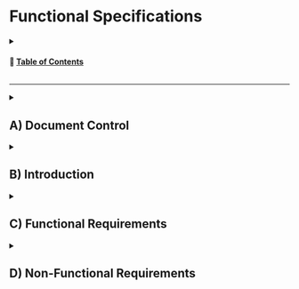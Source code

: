 # Functional Specifications
<details>
<summary>

<!-- TABLE OF CONTENTS -->
<h4 id="table-of-contents"> 📖 <ins>Table of Contents</ins></h4>

</summary>

<ul>
    <li><a href="#a-document-control">A) Document Control</a></li>
        <ul>
            <li><a href="">1. Document Information</a></li>
            <li><a href="">2. Document History</a></li>
            <li><a href="">3. Document Approval</a></li>
        </ul>
    <li><a href="#b-introduction">B) Introduction</a></li>
        <ul>
            <li><a href="#1-glossary">1. Glossary</a></li>
            <li><a href="#2-project-overview">2. Project Overview</a></li>
            <li><a href="#3-project-definition">3. Project Definition</a></li>
                <ul> 
                    <li><a href="#-vision">Vision</a></li>
                    <li><a href="#-objectives">Objectives</a></li>
                    <li><a href="#-scope">Scope</a></li>
                    <li><a href="#-deliverables">Deliverables</a></li>
                </ul>
            <li><a href="#4-project-organisation">4. Project Organisation</a></li>
                <ul> 
                    <li><a href="#-project-representatives">Project Representatives</a></li>
                    <li><a href="#-stakeholders">Stakeholders</a></li>
                    <li><a href="#-project-roles">Project Roles</a></li>
                    <li><a href="#-project-reviewers">Project Reviewers</a></li>
                </ul>
            <li><a href="#5-project-plan">5. Project Plan</a></li>
                <ul> 
                    <li><a href="#-retroplanning">Retroplanning</a></li>
                    <li><a href="#-milestones">Milestones</a></li>
                    <li><a href="#-dependencies">Dependencies</a></li>
                    <li><a href="#-resourcesfinancial-plan">Resources / Financial Plan</a></li>
                    <li><a href="#-assumptionsconstraints">Assumptions & Constraints</a></li>
                </ul>
        </ul>
    <li><a href="#c-functional-requirements">C) Functional Requirements</a></li>
        <ul>
            <li><a href="#1-pac-mans-features-overview">1. Pac-Man's Feature Overview</a></li>
                <ul>
                    <li><a href="">Brief History..</a></li>
                    <li><a href="">Objective and loss condition</a></li>
                    <li><a href="">Player</a></li>
                    <li><a href="">Fruits</a></li>
                    <li><a href="">Fright Mode</a></li>
                    <li><a href="">Score</a></li>
                    <li><a href="">Ghosts</a></li>
                    <li><a href="">Sound Design</a></li>
                    <li><a href="">Level</a></li>
                    <li><a href="">User Interface</a></li>
                    <li><a href="">Leaderboard</a></li>
                </ul>
            <li><a href="#2-personas-definition">2. Personas Definition</a></li>
            <li><a href="#3-use-cases-analysis">3. Use Case Analysis</a></li>
            <li><a href="#4-functional-analysis">4. Functional Analysis</a></li>
        </ul>
    <li><a href="#d-non-functional-requirements">D) Non-Functional Requirements</a></li>
</ul>
    
</details>

<hr>

<!-- Document Control -->
<details>
<summary>

## A) Document Control

</summary>

- ### 1) Document Information

| Document ID | Document # 01 |
|---|---|
| Document Owner | Max BERNARD |
| Issue date | 07/11/2023 |
| Last Issue Date | 10/11/2023 |
| Document Name | Functional-Specification|

- ### 2) Document History

| Version n° | Edits completed by | Date | Description of edit |
|---|---|---|---|
|01|Max BERNARD, Mathis KAKAL| 11/08/2023 | Initial Release (V.01) |

- ### 3) Document Approval

| Role | Name | Signature | Date |
|---|---|---|---|
| Project Manager | Arthur LEMOINE | | |
| Tech Lead | Mathis KAKAL | | |
| Software Developer | Pierre GORIN | | |
| Software Developer | Evan UHRLING | | |
| Quality Assurance | Quentin CLEMENT | | |
| Quality Assurance | Robin DEBRY | | |

</details>

<!-- Introduction  -->
<details>
<summary>

## B) Introduction

</summary>

- ### 1) Glossary

| Term used | Definition |
|---|---|
| "Team" | ALGOSUP team 3 (2023-2024 - Project 2) |
| "Player" | The person playing the game |
| "Pac-Man" the character | A yellow ball controlled by the player |
| "Ghost" | The game's enemy |
| "Gum" | The small dots in the maze |
| "Super Gum" | The bigger dots in the maze that trigger Fright Mode |
| "Fright Mode" | The state of the game in which pac-man can eat ghosts |
| "Ghost Spawning Box" or "GSB" | The box at the center of the screen from which a ghost appear |
| "Maze" | The game environment  |
| "User Interface" or "UI" | The visual and interactive elements through which users interact with the game |
| "x86 CPU" | x86 is a popular computer processor architecture |
| "Assembly" | A low-level programming language that is human-readable |
| "Leaderboard" | a ranked list that displays the scores or performance of players |

- ### 2) Project Overview

<!--- Explain what we have to do -->
Our team was tasked with creating a Pac-Man clone, with the added restriction that it had to be coded in assembly and run on an x86 CPU architecture 16-bit system.

- ### 3) Project Definition

    - #### ➭ <ins>Vision</ins>

    <!-- our end goal with this project -->
    We are making a perfect Pac-Man clone. We will use the original assets and copy the game mechanics as closely as possible. We want to make an arcade machine to play the game on.F

    - #### ➭ <ins>Objectives</ins>

    * Making a Pac-Man Clone
    * Using assembly
    * Has to work on an x86 CPU
    * Delivering an arcade machine

    - #### ➭ <ins>Scope</ins>

    | In Scope |
    |---|
    | Delivering an open source clone of pacman in assembly |
    | Must run on a 1990s computer using x86 CPU |
    | Must be programed in assembly |

    | Out of Scope |
    |---|
    | Re-Doing the Pac-Man cutscenes |
    | Multiplayer |
    | Advanced Player Movement |
    | Advanced Ghost Respawn Mechanic |
    | Using a high level programing language to generate the assembly |

    - #### ➭ <ins>Deliverables</ins>

    | Name | Type | Deadline | Goal | Link |
    |---|---|---|---|---|
    | Functional Specifications Document | Document (markdown) | | | |
    | Technical Specifications Document | Document (markdown) | | | |
    | Weekly Reports | Document (markdown) | | | |
    | Test Plan | Document (markdown) | | | |
    | Test Cases | Spreadsheet (Google Sheets) | | | |

- ### 4) Project Organisation

    - #### ➭ <ins>Project Representatives</ins>

    |Project Owner|Represented by...|
    |---|---|
    |**Franck JEANNIN**|Represented by himself|
    |Arthur LEMOINE|Represented by Max BERNARD (Program Manager)|
    
    The project sponsors (highlighted in **bold**) are expected to be in charge of:

    - Defining the vision and high-level objectives for the project.
    - Approving the requirements, timetable, resources and budget (if necessary).
    - Authorizing the provision of funds/resources (internal or external) (if necessary).
    - Approving the functional and technical specifications written by the team.
    - Ensuring that major business risks are identified and managed by the team.
    - Approving any major changes in scope.
    - Received Project Weekly Reports and took action accordingly to resolve issues escalated by the Project Manager.
    - Ensuring business/operational support arrangements are put in place.
    - Ensuring the participation of a business resource (if required).
    - Providing final acceptance of the solution upon project completion.

    - #### ➭ <ins>Stakeholders</ins>

    | Stakeholder | Might have/find an interest in... |
    |---|---|
    | Franck JEANNIN | Having the student learn assembly  |
    | ALGOSUP Students | Learning assembly and getting experience |
    | B3 | Geting an arcade machnine in the breakroom |

    - #### ➭ <ins>Project Roles</ins>

    As defined by the project owner (ALGOSUP), the team is arranged in the following manner:

    | Role | Description | Name |
    |---|---|---|
    | Project Manager | Is in charge of organization, planing and budgeting.<br>Keep the team motivated.  | Arthur LEMOINE |
    | Program Manager | Makes sure the project meets expectation.<br>Is in charge of design.<br>Is responsible for writing the Functional Specification | Max BERNARD |
    | Tech Lead | Makes the technical decision in the project.<br>Translates the Functional Specification into Technical Specifications.<br> Does code review. | Mathis KAKAL |
    | Software Engineer | Writes the code.<br>Writes documentation<br>Participate in the technical design. | Pierre GORIN |
    | Software Engineer | | Evan UHRLING |
    | Quality Assurance |  Tests all the functionalities of a product to find bugs and issue.<br>Document bugs and issues.<br>Write the test plan.<br>Check that issues have been fixed.| Quentin CLEMENT |
    | Quality Assurance | | Robin DEBRY |

    - #### ➭ <ins>Project Reviewers</ins>

    External project reviewers have been appointed by the project owner to review our specifications and provide us with feedback.

- ### 5) Project Plan

    - #### ➭ <ins>Retroplanning</ins>

    ![image.png](./pictures/retroplan.png)

    - #### ➭ <ins>Milestones</ins>

    | Milestone | Deadline |
    |---|---|
    | Functional Specifications V1 | Monday, November 13th 2023 |
    | Technical Specifications V1 | Monday, November 27th 2023 |
    | POC (pre MVP) | Friday, December 1st 2023 |
    | MVP (Alpha realease) | Monday, December 11th 2023 |
    | Oral Presentation (Beta Release) | Thuesday, December 21st 2023 |

    - #### ➭ <ins>Dependencies</ins>

    The POC requires some prior understanding of the target technologies before being developed, meaning that its development will probably start on week 2. 
    
    The MVP requires the POC to be made first to estimate task difficulty and set objectives' viability.

    The rest of the project depends on the first version of the functional specifications to be released and approved first.

    - #### ➭ <ins>Resources/Financial plan</ins>

    We have an estimated 385 man-hours total to complete this project
    => The team (7 people)

    => Teachers

    => 1 computer per team member

    => The book "PROGRAMING BOOT SECTOR GAMES"

    => ALGOSUP's library

    - #### ➭ <ins>Assumptions/Constraints</ins>

    | Assumptions |
    |---|
    | We assume we will have no issue with the copyright of Pac-Man |
    | DosBox is stable enough to not be a concern for reliability |
    | DosBox can run the same program no pater the OS |

    | Constraints |
    |---|
    | We have to code in Assembly |
    | We have to run the program on a x86 CPU |
    | We can not make a comercial use of the project |

</details>

<!-- Functional Requirements -->
<details>
<summary>

## C) Functional Requirements

</summary>

- ### 1) Pac-Man's Features Overview

    - #### ➭ <ins>Brief History...</ins>

    Pac-Man is a maze arcade game created in 1980 in Japan. In the game, you play Pac-Man, who looks like: <img src="./pictures/functional-specification/game/pac-man1.png" alt="a yellow ball with a mouth" width="15">, and need to eat all the Gums in a maze to end the level.
    <p align="center"><img src="./pictures/functional-specification/game/pac-man-game.png" alt="Pac-Man game" width="400"/></p> 

    In this picture, the smallest dots in the maze are Gums. You can go up, down, left, or right to navigate the level, with no other input required.

    Multi-coloured ghosts <img src="./pictures/functional-specification/game/pink-ghost.png" alt="pink ghost" width="15"/> are chasing Pac-Man through the level, and if one touches Pac-Man, he loses a life.
    Pac-Man can eat a Super Gum (the slightly bigger dots). 
    
    They allow Pac-Man to eat the ghosts for a period of time. The ghosts get faster when you complete a level, and the Super Gum bonus gets shorter.
    After a set amount of time, fruits appear in a level. Eating the fruits gives bonus points.

    - #### ➭ <ins>Objectives and loss condition</ins>

    The game objectives are twofold :
    - Eat all the Gums (244) in a maze. This will bring the player to the next level.
    - Get the highest possible Score. Several actions will let the player increase their score.
    Eating all the Gums will increase the score, but is not the only way to do so.

    There is a single loss conditions : being touched by a ghost.<br>The player can lose 4 times before getting a game over.

    - #### ➭ <ins>Player</ins>
    The player plays as Pac-Man, a yellow ball with a mouth.

    <p align="center"><img src="./pictures/functional-specification/game/pacman-move.gif" alt="Pac-Man gif" width="200"/></p>

    It can move in 4 directions : Up, Down, Left and Right. The movement speed changes from level to level.
    
    The player can eat Gums to gain points. The player can eat Super Gum (the bigger pink dots in the maze) to enter what is called Fright Mode.

    - #### ➭ <ins>Fruits</ins>

    Fruits can appear in the maze twice per game when the player eats a specific amount of Gums. Fruits only stay on screen for a short time.
    <p align="center"><img src="./pictures/functional-specification/game/fruits.png" alt="fruits" width="200"/></p>

    - #### ➭ <ins>Fright mode</ins>

    In Fright Mode, the player can move faster and can now eat ghosts without dying. When in this state, the objective becomes to eat the ghosts. At higher levels, Fright Mode gets shorter and shorter.

    - #### ➭ <ins>Score</ins>

    These are all the ways the player can score points :
    - Eating Gums
    - Eating Super Gums
    - Eating Fruits
    - Eating a ghost

    Once the player reaches 10,000 points, he gains an extra life.

    - #### ➭ <ins>Ghosts</ins>

    <p align="center"><img src="./pictures/functional-specification/game/red.png" alt="red" width="50"/><img src="./pictures/functional-specification/game/pink-ghost.png" alt="pink" width="50"/><img src="./pictures/functional-specification/game/orange-ghost.png" alt="orange" width="50"/><img src="./pictures/functional-specification/game/cyan.png" alt="cyan" width="50"/></p>
    There are 4 ghosts. 

    The player dies when touching one of the ghosts.

    A ghost can be eaten by the player when the game is in fright mode

    If a ghost gets eaten, he goes back to the center of the maze

    At higher difficulties, ghosts get faster

    The ghosts have three behaviors:<br><br>

    - Scater : the ghosts are going for a corner of the maze
    - Chase : Each ghost has a different chase behavior, but the idea is to hunt down the player.
    - Frightened : The ghosts are running away from the player with random movement. This only activates when the game is in Fright Mode when the player eats a Super Gum.

    The Ghosts cycle between Scater and Chase. At higher levels, ghosts spend more time in Chase mode.

    - #### ➭ <ins>Sound</ins>

    There are sound effects for the following events:

    - Start-Up
    - Pac-Man Eating
    - Pac-Man Eating Fruits
    - Ghost Siren Sound
    - Fright Mode
    - Pac-Man Eating Ghost
    - Pac-Man Get High Score (10,000 points)
    - Pac-Man dying/Game Over

    - #### ➭ <ins>Level</ins>

        - ##### <ins>Grid</ins>

        The level can be subdivided into a grid. In that grid, the maze is made of 28 by 31 tiles. A single subdivision will be referred to as a 'Tile'.

        - ##### <ins>Maze</ins>

        We will use the original 1980 Pac-Man level layout. The picture below can be used as a reference to recreate the layout. Neither Pac-Man nor the ghosts can cross the blue lines.
        <p align="center"><img src="./pictures/functional-specification/game/tiles.png" alt="Tiles" width="500"/></p>
            
        The level's walls have a blue border and a transparent fill. They should be 1/2 Grid thick. When walls are next to one another, the inner border should be removed so that it looks like there is no empty space.<br>
        There should be a 30% rounded effect on every corner, similar to the border-radius effect in CSS.

        - ##### <ins>Gums</ins>

        A normal Gum is a square with 1/4 the size of a tile. The Gum should be at the center of a tile. <br> The Super Gum should be a circle with the diameter of a tile. The center of this circle should also be at the center of the tile.

        - ##### <ins>Fruits</ins>

        The fruits should be in the center of a tile. Fruits Sprites should fit in a square with sides 5/4th that of a tile.
        <p align="center"><img src="./pictures/functional-specification/game/fruits.png" alt="fruits" width="500"/></p>

        Fruits should be a more or less pixelated version of these designs, with more or less simplified colours as the technical limitation dictates.

        - ##### <ins>Ghost Spawning Box</ins>

        The <em>Ghost Spawning Box</em> or GSB is the box at the maze's center from which the ghosts appear. This box's walls shouldn't be rounded, unlike the other walls in the maze.
        <p align="center"><img src="./pictures/functional-specification/game/ghost-sb.png" alt="GSB" width="300"/></p>

        The box's internal size is 6x3 tiles. The box has a white door in the middle of the top wall. This door is 2 tiles wide<br>The player cannot cross the box, but the ghosts can.

    - #### ➭ <ins>User Interface</ins>

        - ##### <ins>Font</ins>

        The font is a monospace sans-serif and should be all uppercase. The characters are white to create a contrast against the black background. Every character is 7/8th of a tile. The Character of the UI should also fit in the grid.

        - ##### <ins>Game Score</ins>

        At the top of the screen 2 Tiles above the maze. "HIGH SCORE" should be aligned at the center of the screen.<br> The number should be displayed below the text. The rightmost number in the high score should be under the "O" of "SCORE".<br><br> The current score should be displayed as "1UP", horizontally aligned with "HIGH SCORE". The "P" of "1UP" should be 3 tiles to the left of the "H" of "HIGH SCORE".<br> The number should be displayed horizontally aligned with the numbers under "HIGH SCORE". The rightmost number should be offset 1 character to the right of the "P" in "1UP". The end result should look like this picture:
        <p align="center"><img src="./pictures/functional-specification/game/score.png" alt="pac-man UI" width="400"/></p>

        - ##### <ins>Game Ready</ins>

        At the start of the game, "READY!" gets displayed on the corridor just under the Ghost Spawning Box, as seen in the image below.
        <p align='center'><img src='./pictures/functional-specification/game/game-ready.png' alt='ready' width='400'/></p>

        This message should disappear when the game starts. This message should use the same font as the rest of the UI but be yellow.

        - ##### <ins>Game Over</ins>

        When the player loses all of his lives, a game-over screen needs to appear. The words "GAME OVER" appear in the corridor under the <em>Ghost Spawning Box</em>, as seen in the image below.
        <p align='center'><img src='./pictures/functional-specification/game/game-over.png' alt='game over' width='400'/></p>

        This stays on display for 3 seconds until the game takes the player to the leaderboard. This message uses the same font as the rest of the UI but is red. The space between the "GAME" and the "OVER" is 2 Tiles.

    - #### ➭ <ins>Leaderboard</ins>

        - ##### <ins>Enter Your Initials</ins>

        Once a player reaches a score high enough to make it into the top 10 of players, they will be prompted to enter their initials on a screen that looks like the one below.
        <p align='center'><img src='./pictures/functional-specification/game/enter-your-initials.png' alt='initials' width='350'></p>

        The player can use the Up and Down buttons to change the selected letter. Going up cycles from Z to A, and going down cycles from A to Z. It should loop once you try to go beyond Z or A. There should only be the 26 letters of the alphabet.
        You can select which letters you are changing by using the Left and Right buttons. This does <b>not</b> loop when you reach either end. The selected letters should have arrows above and below them.
        When the player presses the Right button while on the rightmost letter, the name is validated, and the High Score page is displayed.

        - ##### <ins>High Scores</ins>
        "HIGH SCORES" should be displayed at the top and center of the screen.<br> On the High Score page, the font will have a 1 tile gap between each line. The font is otherwise unchanged from the normal UI font.
        <p align='center'><img src='./pictures/functional-specification/game/leaderboard.png' alt='leaderboard' width='400'></p>

        There should be a 3 tile gap between "HIGH SCORES" and the header of the score table. The table should contain 3 columns: "RANK", "SCORE", and "NAME" from left to right.

        "RANK" contains the player ranks up to 10th. The "T" of "1ST" should be under the "N" of "RANK". This alignment should continue up to 9th. However, the "H" of "10TH" should be vertically aligned with the "K" of "RANK".

        "SCORE" contains all the high scores. The rightmost digit of a score should be vertically aligned with the "E". The score cannot go higher than 99999. If it does, it shouldn't display the additional digits. For example, 100002 should be displayed as 00002.

        "NAME" should contain the 3-letter initials that were entered by the player who reached the high score.

        When a player sets a new high score, it should push out the player that was previously in 10th place and make it so his name and score are no longer displayed. The new high score gets inserted between the two closest higher and lower numbers.

        - ##### <ins>Leaving Leaderboard</ins>
        Pressing the start button should leave the leaderboard and start a new game.

    - ### ➭ Player

    - #### ➭ <ins>Movement</ins>

        The Pac-Man can move in four directions: Up, Down, Left and Right. The Pac-Man can not cross the wall of the Maze. It continues to move in a direction until it encounters a wall, at which point it stops moving, or the player gives another direction.<br>The Pac-Man can go through tunnels, highlighted in red in the picture below. Going through a tunnel transports you to the other tunnel.
        <p align="center"><img src="./pictures/functional-specification/game/pac-man-game-1.png" alt="pac-man tunel" width="400"></p>

        Pac-Man base speed is 9.47 tiles per second.

        - ##### <ins>Animation</ins>

        Pac-Man's diameter is 13/8 of a tile. It closes and oppens his mouth in a loop whenever he moves. This GIF should be used as a reference for this animation. Pac-Man's mouth should point in the direction of movement.
        <p align="center"><img src="./pictures/functional-specification/game/pacman-move.gif" alt="pac-man gif" width="300"></p>

        - ##### <ins>Turning</ins>

        If the player initiates the turn 1/2 tile before the corner, He can move 45° until he gets to the middle of the corridor, as seen in the picture below.
        <p align="center"><img src="./pictures/functional-specification/game/turning.png" alt="turning" width="200"></p>

        The player moves faster during this phase as he is moving in both directions simultaneously, making him twice as fast.
        If the turn is initiated earlier, this effect lasts longer, but it can not be initiated earlier than 1/2 tile before the corner. <br> Otherwise, The turn is a 90° angle and gets no speed boost.

        - #### ➭ <ins>Eating Gums</ins>

        Pac-Man can eat Gums, the small dots in the maze. When he eats, he stops for 1/60th of a second. Eating a gum adds 10 points to the score.<br> Eating a Super Gum (the bigger dots) stops Pac-Man for 3/60th of a second. Once he eats this Super Gum, he enters Fright modes and adds 50 points to the score.

        - #### ➭ <ins>Fright Mode</ins>

        This speeds up Pac-Man and Makes the ghost run away from the player. The player can now eat the ghosts. Each ghost gives a certain amount of points.
        _| points
        ---|---
        1st ghost | 200
        2nd ghost | 400
        3rd ghost | 800
        4th ghost | 1600

        As the level increases, the time in Fright Mode varies up to level 19, when Fright Mode ends instantly.

        Level | Fright. Time (in sec.)
        --- | ---
        1 | 6
        2 | 5
        3 | 4
        4 | 3
        5 | 2
        6 | 5
        7-8 | 2
        9 | 1
        10 | 5
        11 | 2
        12-13 | 1
        14 | 3
        15-16 | 1 
        17 | 0
        18 | 1
        19+ | 0

        - #### ➭ <ins>Speed</ins>

        When the level increases, Pac-Man's movement speed changes. This table gives the % modifier over the Base Speed of 9.47 tiles per second.

        Level | Speed Modifier | Fright Mode
        ---|---|---
        1 | 80% | 90%
        2-4 | 90% | 95%
        5-20 | 100% | 100%
        21+ | 90% | 100%

        - #### ➭ <ins>Fruits</ins>

        Fruits appear twice per level. When eaten, they give bonus points. However they don't stay on screen forever. They stay between 9 and 10 seconds. The exact time should be randomized each time.<br> The Fruit 1st appears after the player eats 70 gums. A 2nd Fruit appears after 170 gums have been eaten. <br><br> The bonus fruits are from left to right :<br> Cherry, Strawberry, Orange, Apple, Galaxian, Melon, Bell, Key
        <p align="center"><img src="./pictures/functional-specification/game/fruits.png" alt="fruits" width="500"/></p>

        Different fruits appear at different levels and give different point rewards : 

        |Fruit|Reward| Level
        |---|---| ---
        |Cherry|100| 1
        |Strawberry|300| 2
        |Orange|500| 3
        |Apple|700| 5-6
        |Melon|1000| 7-8
        |Galaxian|2000| 9-10
        |Bell|3000| 11-12
        |Key|5000| 13+

        - #### ➭ <ins>Player Lives and Death</ins>

        The player starts with 3 extra lives. He loses one whenever he gets touched by a ghost when not in frightened mode. This resets the player and ghosts to their starting position. <br> Once the player reaches 10,000 points, he gains an additional life.
        <p align="center"><img src="./pictures/functional-specification/game/pacman-death.gif" alt="pac-man death" width="400"/></p>

        When Pac-Man dies, an animation of the circle disappearing and exploding plays, as seen in the picture above.

    - ### ➭ Ghosts

    - #### ➭ <ins>General Information</ins>

        Ghosts main feature is to kill the player on contact, except when the game is in Fright Mode.

        - #### ➭ <ins>Speed</ins>

        As the level increases, ghosts get faster. When the Game is in Fright Mode, the ghosts get slower. Additionally, when crossing a tunnel, unlike Pac-Man, ghosts are slowed. The slow-down zone is highlighted in green in the picture below.
        <p align="center"><img src="./pictures/functional-specification/game/tunnel.png" alt="tunnel" width="400"/></p>
        
        This table gives the numbers as % of Pac-Man's base speed (9.47 tiles per second).

        Level | Ghost speed | Fright Mode | Tunnel Speed
        --- | --- | --- | --- 
        1 | 75% | 50% | 40%
        2-4 | 85% | 55% | 45%
        5+ | 95% | 60% | 50%

        - #### ➭ <ins>Behavior</ins>

        There are three modes for ghosts:
        * Chase : In chase mode, the ghost is hunting down Pac-Man. Each ghost has a unique chase behavior.
        * Scatter : Each ghost has a home corner in the maze. In Scatter mode, ghosts will navigate toward that corner.  
        * Frightened : When Pac-Man is in Fright Mode after eating a Super Gum, the ghosts randomly move through the maze. They also turn blue and frown (see image). <p align="center"><img src="./pictures/functional-specification/game/frightened.jpeg" alt="frightened" width="50"/></p>

        Ghost alternates between Scater and Chase at predetermined intervals. The timer on those intervals stops when the ghosts are in Fright mode. When the level changes, so does this timing. <br> This table gives the timing in second :

        Mode | Level 1 | Level 2-4 | Level 5+
        --- | --- | --- | ---
        Scatter | 7 | 7 | 5
        Chase | 20 | 20 | 20
        Scatter | 7 | 7 | 5
        Chase | 20 | 20 | 20
        Scatter | 5 | 5 | 5
        Chase | 20 | 1033 | 1037
        Scatter | 5 | 1/60 | 1/60
        Chase | ∞ | ∞ | ∞

        - #### ➭ <ins>Game Start</ins>

        Ghosts should start in the <em>Ghost Spawning Box</em> except Red, who starts in front of the door, as seen in the image.
        <p align="center"><img src="./pictures/functional-specification/game/start.png" alt="pac-man game" width="300"/></p>

        Red moves first, then Pink once Red is clear of the door, Orange moves when Pac-Man has eaten 30 Gums and last, Cyan leaves once Pac-Man has eaten 60 Gums. All the ghosts start in Scatter mode and on the same timer.

        - #### ➭ <ins>Ghost death</ins>

        When Pac-Man eats a ghost, it takes a few seconds for it to reappear in the Ghost Spawning Box. The ghosts can't leave the box while the Fright Mode is active. Once the Fright Mode is over, ghosts go back to the behavior they were at before being eaten.

    - #### ➭ <ins>Personality</ins>

        Each ghost has a slightly different personality and AI.

        - #### ➭ <ins>Red</ins>

        <p align="center"><img src="./pictures/functional-specification/game/red.png" alt="red" width="200"/></p>

        Red chase mode aims for the current player location. When the number of remaining Gums drops below a certain threshold, it speeds up. When it drops again, it accelerates a second time. <br>The number and acceleration figure change from level to level :

        Level | Remaining Gums 1 | Speed Up 1 | Remaining Gums 2 | Speed Up 2
        --- | --- | --- | --- | ---
        1-2 | 30 | 90% | 15 | 95%
        3-4 | 40 | 90% | 20 | 95%
        5 | 40 | 100% | 20 | 105%
        6-8 | 50 | 100% | 25 | 105%
        9-11 | 60 | 100% | 30 | 105%
        12-14 | 80 | 100% | 40 | 105%
        15-18 | 100 | 100% | 50 | 105%
        19+ | 120 | 100% | 60 | 105%

        - #### ➭ <ins>Pink</ins>

        <p align="center"><img src="./pictures/functional-specification/game/pink-ghost.png" alt="pink" width="200"/></p>

        Pink chase mode aims 4 tiles in front of the player. There is an exception to that logic; when the player is looking up, pink aims 4 tiles above and 4 tiles to the left of the player.
        <p align="center"><img src="./pictures/functional-specification/game/pink-target.png" alt="pink target" width="300"/></p>

        - #### ➭ <ins>Orange</ins>

        <p align="center"><img src="./pictures/functional-specification/game/orange-ghost.png" alt="orange" width="200"/></p>

        When this ghost is over 8 tiles away from Pac-Man he aims for Pac-Man's position. If he is closer than 8 tiles, he goes into scatter mode. This results in Orange doing back and forth. Keep in mind that, unlike Pac-Man, ghosts can not turn 180° on themselves, and this rule still applies when changing mode.

        - #### ➭ <ins>Cyan</ins>

        <p align="center"><img src="./pictures/functional-specification/game/cyan.png" alt="cyan" width="200"/></p>

        Cyan has a complex targeting algorithm.<br> Step by Steps:
        * Look 2 tiles ahead of Pac-Man. or 2 tiles up and 2 left when Pac-Man is looking up.
        * Then, draw a line from the Red Ghost to that target
        * Then double that line. 

        <p align="center"><img src="./pictures/functional-specification/game/cyan-targeting.png" alt="cyan target" width="400"/></p>

        In the example above :
        <ol>
        <li>The red Arrow show is looking 2 tiles in front of Pac-Man into the green dashed tile.</li>
        <li>In purple, we draw a line from Red to that dashed tile</li>
        <li>The yellow Arrow is a copy of the purple arrow but uses the dashed tile as a point of origin. The yellow arrow points at Cyan's target tile</li>
        </ol>
    
    - ### ➭ Sound Design

    - #### ➭ <ins>Intro</ins>

        This tune should play, when the game starts or restarts after a player's death.
        [Intro.wav](./sound/Intro.wav)<br><br>If there is a need to recreate the music rather than use the file, this is the coresponding partition.

        <p align="center"><img src="./pictures/functional-specification/partition/into.png" alt="into music" width="400"></p>

    - #### ➭ <ins>Other</ins>

        * [Waka.wav](./sound/Waka.wav) : The sound that plays when Pac-Man is eating normal gums.

        * [Fruits.wav](./sound/Fruits.wav) : The sound that plays when Pac-Man eats a Fruits.

        * [Ghost.wav](./sound/Ghost.wav) : The sound that ghosts make. It is almost always present in the game's background.

        * [Fright.wav](./sound/Fright.wav) : The sound that ghosts make when in Fright Mode.

        * [EatGhost.wav](./sound/EatGhost.wav) : The sound that plays when Pac-Man eats a ghost.

        * [1UP.wav](./sound/1UP.wav) : The sound that plays when the score reaches 10,000 and the player gains a life.

        * [GameOver.wav](./sound/GameOver.wav) : The sound that plays on either Pac-Man's death or Game Over.

- ### 2) Personas Definition

<!--
link to personas image
https://docs.google.com/presentation/d/1_mEMP8P38QoMadhjGEqS27iHCdO-DTESxNDUPH_uHMA/edit?usp=sharing

someone who never played 
someone who played the original pacman
someone an e-sport player of pacman 
-->
<img src="./pictures/functional-specification/personas/etienne_persona.png" alt="Etienne-Persona" width="95%" align="center"/> 
<img src="./pictures/functional-specification/personas/isabelle_persona.png" alt="Isabelle-Persona" width="95%" align="center"/> 
<img src="./pictures/functional-specification//personas/antoine_persona.png" alt="Antoine-Persona" width="95%" align="center"/>

- ### 3) Use Cases Analysis

| Use Case Number | Name | Description | Actor(s) | Pre-Conditions | Flow of Events | Post-Conditions | Exit Criteria | Notes & Issues |
|---|---|---|---|---|---|---|---|---|
| 1 | Start Game | A player starts a new game | Player | The game is installed and launched | -The Player press the start button<br>-The game initializes and loads the first level. | The game is in a playable state with the player controlling Pac-Man | Game is now playable |- |
| 2 | Navigating the Maze |The player's interaction with the game environment as they navigate the maze | Player | Game started, Pac-Man is alive. | -The player uses the joystick or keyboard arrows to move Pac-Man.<br>-The system checks for collisions with walls, ghosts, or dots.<br>-The game updates the maze display in real-time based on the player's input. | Pac-Man moves as directed by player inputs. | Pac-Man hits a wall, is caught by a ghost, or level is completed. | - |
| 3 | Finishing a Level | Completing all objectives of a level. | Player | All pellets in the level are eaten by Pac-Man. | -Pac-Man eats the last pellet.<br>-Sound indicating level completion.<br>-Load next level. | New level starts with increased difficulty. | Transition to next level | - |
| 4 | Dying | The player's character loses a life. | Player | Game started, Pac-Man is alive. | -A ghost collides with Pac-Man.<br>-The game pauses briefly and displays an animation of Pac-Man dying.<br>-The system deducts a life from the player's total lives.<br>-The game resets the level or Game Over if no lives remain. |  Pac-Man loses a life, and the game state is updated accordingly. | The level resets or the game over screen appears if no lives remain. | - |
| 5 |  Game Over | Ending the game after losing all lives. | Player | Pac-Man is caught by a ghost with no remaining lives. | -Display game over screen.<br>-Option to enter initials for leaderboard.<br>-Option to restart the game | Player's score is recorded, if high enough, on the leaderboard. | Game resets to initial state. | - |
| 6 | Fright-Mode | Special mode where ghosts become vulnerable. | Player | Pac-Man eats a Super Gum. | -Ghosts turn blue and move slower.<br>-Player can eat ghosts for extra points.<br>-Fright mode lasts for a limited time. | Ghosts return to normal state after time elapses. | Fright mode timer expires. | - |
| 7 | Collecting Fruit | Collecting bonus fruits that appear in the maze | Player | Pac-Man ate enough gums to make the fruits appear | -Player maneuvers Pac-Man to collect the fruit.<br>-Additional points are awarded. | Fruit disappears after being collected or after a set time. |  Fruit is collected or disappears after time lapse. | - |


- ### 4) Functional Analysis

    - Navigating the Maze :

    <p align="center"><img src="./pictures/functional-specification/function-diagram/moving.png" alt="pac-man UI" width="600"></p>

    - Dying and Game Over :

    <p align="center"><img src="./pictures/functional-specification/function-diagram/death.png" alt="pac-man UI" width="600"></p>

    - Fright-Mode and Ghosts :

    <p align="center"><img src="./pictures/functional-specification/function-diagram/ghost.png" alt="pac-man UI" width="600"></p>

    - Finishing a Level and Collecting Fruit :

    <p align="center"><img src="./pictures/functional-specification/function-diagram/eat.png" alt="pac-man UI" width="600"></p>


</details>

<!-- Non-Functional Requirements -->
<details>
<summary>

## D) Non-Functional Requirements

</summary>

- ### Costs
    - #### <ins>I - Capital Expenditures</ins>
        - ##### <ins>Material</ins>
            - Plywood
            - Paint
            - Rasbery Pie
            - Arcade Joystick
            - A 60 FPS Screen
        - ##### <ins>Software</ins>
            - DosBox 0.74-3-3
        - ##### <ins>Time Spent/Wages</ins>
            - 385 man-hours
    - #### <ins>II - Operational Expenditures</ins>
        - ##### <ins>Energies</ins>
            - Cost of electricity for the hardware
- ### Reliability
    - has to be bug-free up to 256 Level
    - Should not crash
    - Reliability is a core value of the videogame
- ### Response/Performance
    - Should Run at 60 FPS
    - Should respond in under 80ms
- ### Operability
    - Should Run on all OS suported by DosBox
- ### Recovery
    - Should Reset to default state in case of crash
    - should be able to keep the leaderboard in memory
- ### Delivery
    - As a free software with no commercial purpose, available to download from GitHub
    - In the form of a free Arcade Machine in the B3 Building at ALGOSUP
- ### Maintainability
    - Commented and Documented code
- ### Security
    - No Network conection
    - USB Port locked away on the arcade

</details>

<br>
